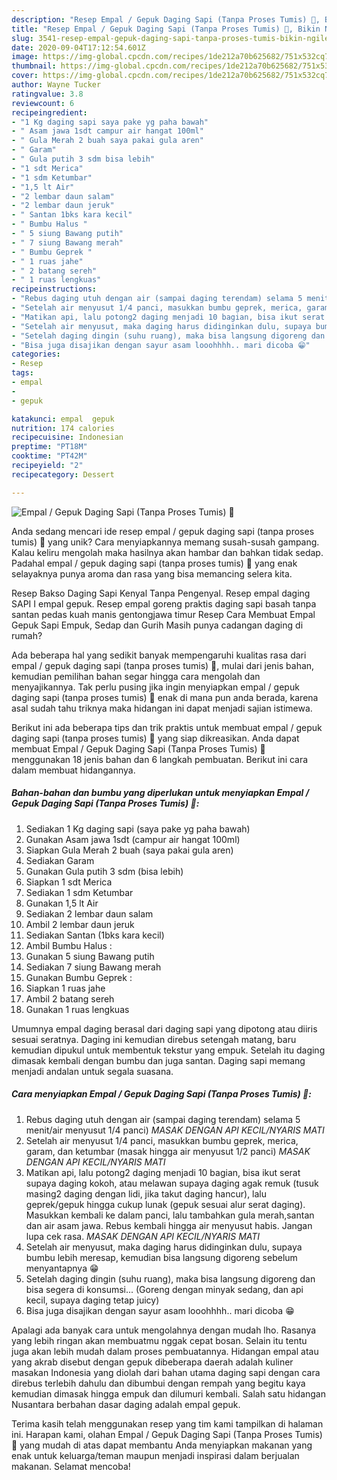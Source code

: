 ```yaml
---
description: "Resep Empal / Gepuk Daging Sapi (Tanpa Proses Tumis) 🤫, Bikin Ngiler"
title: "Resep Empal / Gepuk Daging Sapi (Tanpa Proses Tumis) 🤫, Bikin Ngiler"
slug: 3541-resep-empal-gepuk-daging-sapi-tanpa-proses-tumis-bikin-ngiler
date: 2020-09-04T17:12:54.601Z
image: https://img-global.cpcdn.com/recipes/1de212a70b625682/751x532cq70/empal-gepuk-daging-sapi-tanpa-proses-tumis-🤫-foto-resep-utama.jpg
thumbnail: https://img-global.cpcdn.com/recipes/1de212a70b625682/751x532cq70/empal-gepuk-daging-sapi-tanpa-proses-tumis-🤫-foto-resep-utama.jpg
cover: https://img-global.cpcdn.com/recipes/1de212a70b625682/751x532cq70/empal-gepuk-daging-sapi-tanpa-proses-tumis-🤫-foto-resep-utama.jpg
author: Wayne Tucker
ratingvalue: 3.8
reviewcount: 6
recipeingredient:
- "1 Kg daging sapi saya pake yg paha bawah"
- " Asam jawa 1sdt campur air hangat 100ml"
- " Gula Merah 2 buah saya pakai gula aren"
- " Garam"
- " Gula putih 3 sdm bisa lebih"
- "1 sdt Merica"
- "1 sdm Ketumbar"
- "1,5 lt Air"
- "2 lembar daun salam"
- "2 lembar daun jeruk"
- " Santan 1bks kara kecil"
- " Bumbu Halus "
- " 5 siung Bawang putih"
- " 7 siung Bawang merah"
- " Bumbu Geprek "
- " 1 ruas jahe"
- " 2 batang sereh"
- " 1 ruas lengkuas"
recipeinstructions:
- "Rebus daging utuh dengan air (sampai daging terendam) selama 5 menit/air menyusut 1/4 panci) *MASAK DENGAN API KECIL/NYARIS MATI*"
- "Setelah air menyusut 1/4 panci, masukkan bumbu geprek, merica, garam, dan ketumbar (masak hingga air menyusut 1/2 panci) *MASAK DENGAN API KECIL/NYARIS MATI*"
- "Matikan api, lalu potong2 daging menjadi 10 bagian, bisa ikut serat supaya daging kokoh, atau melawan supaya daging agak remuk (tusuk masing2 daging dengan lidi, jika takut daging hancur), lalu geprek/gepuk hingga cukup lunak (gepuk sesuai alur serat daging). Masukkan kembali ke dalam panci, lalu tambahkan gula merah,santan dan air asam jawa. Rebus kembali hingga air menyusut habis. Jangan lupa cek rasa. *MASAK DENGAN API KECIL/NYARIS MATI*"
- "Setelah air menyusut, maka daging harus didinginkan dulu, supaya bumbu lebih meresap, kemudian bisa langsung digoreng sebelum menyantapnya 😁"
- "Setelah daging dingin (suhu ruang), maka bisa langsung digoreng dan bisa segera di konsumsi... (Goreng dengan minyak sedang, dan api kecil, supaya daging tetap juicy)"
- "Bisa juga disajikan dengan sayur asam looohhhh.. mari dicoba 😁"
categories:
- Resep
tags:
- empal
- 
- gepuk

katakunci: empal  gepuk 
nutrition: 174 calories
recipecuisine: Indonesian
preptime: "PT18M"
cooktime: "PT42M"
recipeyield: "2"
recipecategory: Dessert

---
```



![Empal / Gepuk Daging Sapi (Tanpa Proses Tumis) 🤫](https://img-global.cpcdn.com/recipes/1de212a70b625682/751x532cq70/empal-gepuk-daging-sapi-tanpa-proses-tumis-🤫-foto-resep-utama.jpg)

Anda sedang mencari ide resep empal / gepuk daging sapi (tanpa proses tumis) 🤫 yang unik? Cara menyiapkannya memang susah-susah gampang. Kalau keliru mengolah maka hasilnya akan hambar dan bahkan tidak sedap. Padahal empal / gepuk daging sapi (tanpa proses tumis) 🤫 yang enak selayaknya punya aroma dan rasa yang bisa memancing selera kita.

Resep Bakso Daging Sapi Kenyal Tanpa Pengenyal. Resep empal daging SAPI I empal gepuk. Resep empal goreng praktis daging sapi basah tanpa santan pedas kuah manis gentongjawa timur Resep Cara Membuat Empal Gepuk Sapi Empuk, Sedap dan Gurih Masih punya cadangan daging di rumah?

Ada beberapa hal yang sedikit banyak mempengaruhi kualitas rasa dari empal / gepuk daging sapi (tanpa proses tumis) 🤫, mulai dari jenis bahan, kemudian pemilihan bahan segar hingga cara mengolah dan menyajikannya. Tak perlu pusing jika ingin menyiapkan empal / gepuk daging sapi (tanpa proses tumis) 🤫 enak di mana pun anda berada, karena asal sudah tahu triknya maka hidangan ini dapat menjadi sajian istimewa.


Berikut ini ada beberapa tips dan trik praktis untuk membuat empal / gepuk daging sapi (tanpa proses tumis) 🤫 yang siap dikreasikan. Anda dapat membuat Empal / Gepuk Daging Sapi (Tanpa Proses Tumis) 🤫 menggunakan 18 jenis bahan dan 6 langkah pembuatan. Berikut ini cara dalam membuat hidangannya.

<!--inarticleads1-->

##### Bahan-bahan dan bumbu yang diperlukan untuk menyiapkan Empal / Gepuk Daging Sapi (Tanpa Proses Tumis) 🤫:

1. Sediakan 1 Kg daging sapi (saya pake yg paha bawah)
1. Gunakan  Asam jawa 1sdt (campur air hangat 100ml)
1. Siapkan  Gula Merah 2 buah (saya pakai gula aren)
1. Sediakan  Garam
1. Gunakan  Gula putih 3 sdm (bisa lebih)
1. Siapkan 1 sdt Merica
1. Sediakan 1 sdm Ketumbar
1. Gunakan 1,5 lt Air
1. Sediakan 2 lembar daun salam
1. Ambil 2 lembar daun jeruk
1. Sediakan  Santan (1bks kara kecil)
1. Ambil  Bumbu Halus :
1. Gunakan  5 siung Bawang putih
1. Sediakan  7 siung Bawang merah
1. Gunakan  Bumbu Geprek :
1. Siapkan  1 ruas jahe
1. Ambil  2 batang sereh
1. Gunakan  1 ruas lengkuas


Umumnya empal daging berasal dari daging sapi yang dipotong atau diiris sesuai seratnya. Daging ini kemudian direbus setengah matang, baru kemudian dipukul untuk membentuk tekstur yang empuk. Setelah itu daging dimasak kembali dengan bumbu dan juga santan. Daging sapi memang menjadi andalan untuk segala suasana. 

<!--inarticleads2-->

##### Cara menyiapkan Empal / Gepuk Daging Sapi (Tanpa Proses Tumis) 🤫:

1. Rebus daging utuh dengan air (sampai daging terendam) selama 5 menit/air menyusut 1/4 panci) *MASAK DENGAN API KECIL/NYARIS MATI*
1. Setelah air menyusut 1/4 panci, masukkan bumbu geprek, merica, garam, dan ketumbar (masak hingga air menyusut 1/2 panci) *MASAK DENGAN API KECIL/NYARIS MATI*
1. Matikan api, lalu potong2 daging menjadi 10 bagian, bisa ikut serat supaya daging kokoh, atau melawan supaya daging agak remuk (tusuk masing2 daging dengan lidi, jika takut daging hancur), lalu geprek/gepuk hingga cukup lunak (gepuk sesuai alur serat daging). Masukkan kembali ke dalam panci, lalu tambahkan gula merah,santan dan air asam jawa. Rebus kembali hingga air menyusut habis. Jangan lupa cek rasa. *MASAK DENGAN API KECIL/NYARIS MATI*
1. Setelah air menyusut, maka daging harus didinginkan dulu, supaya bumbu lebih meresap, kemudian bisa langsung digoreng sebelum menyantapnya 😁
1. Setelah daging dingin (suhu ruang), maka bisa langsung digoreng dan bisa segera di konsumsi... (Goreng dengan minyak sedang, dan api kecil, supaya daging tetap juicy)
1. Bisa juga disajikan dengan sayur asam looohhhh.. mari dicoba 😁


Apalagi ada banyak cara untuk mengolahnya dengan mudah lho. Rasanya yang lebih ringan akan membuatmu nggak cepat bosan. Selain itu tentu juga akan lebih mudah dalam proses pembuatannya. Hidangan empal atau yang akrab disebut dengan gepuk dibeberapa daerah adalah kuliner masakan Indonesia yang diolah dari bahan utama daging sapi dengan cara direbus terlebih dahulu dan dibumbui dengan rempah yang begitu kaya kemudian dimasak hingga empuk dan dilumuri kembali. Salah satu hidangan Nusantara berbahan dasar daging adalah empal gepuk. 

Terima kasih telah menggunakan resep yang tim kami tampilkan di halaman ini. Harapan kami, olahan Empal / Gepuk Daging Sapi (Tanpa Proses Tumis) 🤫 yang mudah di atas dapat membantu Anda menyiapkan makanan yang enak untuk keluarga/teman maupun menjadi inspirasi dalam berjualan makanan. Selamat mencoba!
